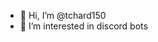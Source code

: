 - 👋 Hi, I’m @tchard150
- 👀 I’m interested in discord bots
<!---
tchard150/tchard150 is a ✨ special ✨ repository because its `README.md` (this file) appears on your GitHub profile.
You can click the Preview link to take a look at your changes.
--->
